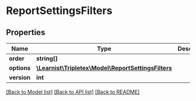 # ReportSettingsFilters

## Properties
Name | Type | Description | Notes
------------ | ------------- | ------------- | -------------
**order** | **string[]** |  | [optional] 
**options** | [**\Learnist\Tripletex\Model\ReportSettingsFilters**](ReportSettingsFilters.md) |  | [optional] 
**version** | **int** |  | [optional] 

[[Back to Model list]](../../README.md#documentation-for-models) [[Back to API list]](../../README.md#documentation-for-api-endpoints) [[Back to README]](../../README.md)

